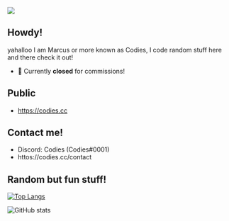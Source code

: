 ![](https://64.media.tumblr.com/acbddd598f3d7b2f31c030a03ce65327/c0bf62d52f6add7d-e9/s640x960/0f0e6e0c2d185689d4bfe2c2a610a75d345a6db1.gifv)


## Howdy!
yahalloo I am Marcus or more known as Codies, I code random stuff here and there check it out!

- 💬 Currently **closed** for commissions! 

## Public
- https://codies.cc

## Contact me!
- Discord: Codies (Codies#0001)
- httos://codies.cc/contact

## Random but fun stuff!

[![Top Langs](https://github-readme-stats.vercel.app/api/top-langs/?username=tbfCodies)](https://github.com/anuraghazra/github-readme-stats)

![GitHub stats](https://github-readme-stats.vercel.app/api?username=tbfCodies&show_icons=true)  
